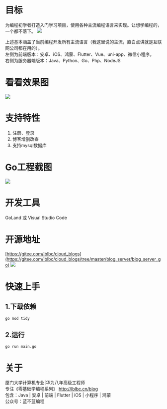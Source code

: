 
# 目标
为编程初学者打造入门学习项目，使用各种主流编程语言来实现。让想学编程的，一个都不落下。
![](https://img-blog.csdnimg.cn/ad1389e112e64cc8bd513d75b8453b46.png)

上述基本涵盖了当前编程开发所有主流语言（我这里说的主流，直白点讲就是互联网公司都在用的）。  
左侧为前端版本：安卓、iOS、鸿蒙、Flutter、Vue、uni-app、微信小程序。  
右侧为服务器端版本：Java、Python、Go、Php、NodeJS
# 看看效果图
![](https://img-blog.csdnimg.cn/1d636de117a54716a70c1ef2ebc21c9e.png)
# 支持特性
1. 注册、登录
2. 博客增删改查
3. 支持mysql数据库
# Go工程截图
![](https://img-blog.csdnimg.cn/0b5649a0af16413182039f6fd5af1588.png)
# 开发工具
GoLand 或 Visual Studio Code
# 开源地址
[https://gitee.com/lblbc/cloud_blogs](https://gitee.com/lblbc/cloud_blogs/tree/master/blog_server/blog_server_go)
![](https://img-blog.csdnimg.cn/662e4f68d7e2414b9548e8ab62ac98e5.png)

# 快速上手
## 1.下载依赖
```
go mod tidy
```

## 2.运行
```
go run main.go
```


# 关于
厦门大学计算机专业|华为八年高级工程师   
专注《零基础学编程系列》  http://lblbc.cn/blog  
包含：Java | 安卓 | 前端 | Flutter | iOS | 小程序 | 鸿蒙  
公众号：蓝不蓝编程